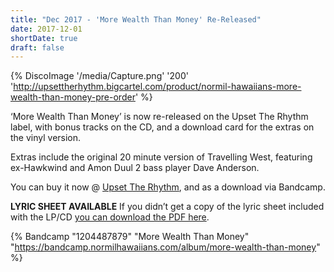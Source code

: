 ```yaml
---
title: "Dec 2017 - 'More Wealth Than Money' Re-Released"
date: 2017-12-01
shortDate: true
draft: false
---
```


{% DiscoImage '/media/Capture.png' '200' 'http://upsettherhythm.bigcartel.com/product/normil-hawaiians-more-wealth-than-money-pre-order' %}

‘More Wealth Than Money’ is now re-released on the Upset The Rhythm label, with bonus tracks on the CD, and a download card for the extras on the vinyl version.

Extras include the original 20 minute version of Travelling West, featuring ex-Hawkwind and Amon Duul 2 bass player Dave Anderson.

You can buy it now @ [Upset The Rhythm](http://upsettherhythm.bigcartel.com/product/normil-hawaiians-more-wealth-than-money-pre-order), and as a download via Bandcamp.

**LYRIC SHEET AVAILABLE** If you didn’t get a copy of the lyric sheet included with the LP/CD [you can download the PDF here](/media/more-wealth-than-money-lyric-sheet.pdf).

{% Bandcamp "1204487879" "More Wealth Than Money" "https://bandcamp.normilhawaiians.com/album/more-wealth-than-money" %}
